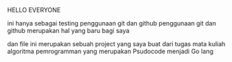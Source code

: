 HELLO EVERYONE 

ini hanya sebagai testing penggunaan git dan github
penggunaan git dan github merupakan hal yang baru bagi saya 

dan file ini merupakan sebuah project yang saya buat dari tugas 
mata kuliah algoritma pemrogramman yang merupakan Psudocode menjadi Go lang

